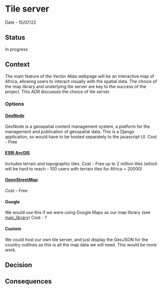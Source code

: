 # Tile server

Date - 15/07/22

## Status
In progress

## Context
The main feature of the Vector Atlas webpage will be an interactive map of Africa, allowing users to interact visually with the spatial data. The choice of the map library and underlying tile server are key to the success of the project. This ADR discusses the choice of tile server.

### Options
#### [GeoNode](geonode.org)
GeoNode is a geospatial content management system, a platform for the management and publication of geospatial data. This is a Django application, so would have to be hosted separately to the javascript UI.
Cost - Free

#### [ESRI ArcGIS](https://developers.arcgis.com/documentation/mapping-apis-and-services/maps/services/basemap-layer-service/)
Includes terrain and topographic tiles.
Cost - Free up to 2 million tiles (which will be hard to reach - 100 users with terrain tiles for Africa = 20000)

#### [OpenStreetMap](https://www.openstreetmap.org/about)
Cost - Free

#### Google
We would use this if we were using Google Maps as our map library (see [map_library](./map_library.md))
Cost - ?

#### Custom
We could host our own tile server, and just display the GeoJSON for the country outlines as this is all the map data we will need. This would be more work.

## Decision

## Consequences